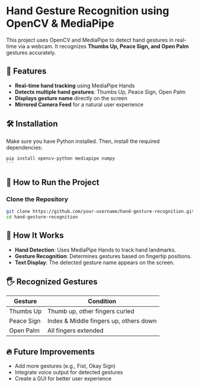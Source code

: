 # Hand Gesture Recognition using OpenCV & MediaPipe

This project uses OpenCV and MediaPipe to detect hand gestures in real-time via a webcam. It recognizes **Thumbs Up, Peace Sign, and Open Palm** gestures accurately.

## 🚀 Features
- **Real-time hand tracking** using MediaPipe Hands  
- **Detects multiple hand gestures**: Thumbs Up, Peace Sign, Open Palm  
- **Displays gesture name** directly on the screen  
- **Mirrored Camera Feed** for a natural user experience  

## 🛠 Installation
Make sure you have Python installed. Then, install the required dependencies:

```bash
pip install opencv-python mediapipe numpy
'''
```
## 🎯 How to Run the Project

### Clone the Repository
```bash
git clone https://github.com/your-username/hand-gesture-recognition.git
cd hand-gesture-recognition
```

## 📌 How It Works

- **Hand Detection**: Uses MediaPipe Hands to track hand landmarks.  
- **Gesture Recognition**: Determines gestures based on fingertip positions.  
- **Text Display**: The detected gesture name appears on the screen.  

## 🖐 Recognized Gestures

| Gesture      | Condition                                        |
|-------------|------------------------------------------------|
| Thumbs Up   | Thumb up, other fingers curled                |
| Peace Sign  | Index & Middle fingers up, others down        |
| Open Palm   | All fingers extended                          |

## 🔥 Future Improvements

- Add more gestures (e.g., Fist, Okay Sign)  
- Integrate voice output for detected gestures  
- Create a GUI for better user experience  


